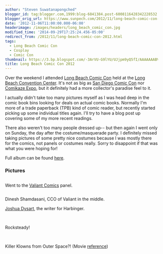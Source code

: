 ```yaml
---
author: "Steven Suwatanapongched"
blogger_id: tag:blogger.com,1999:blog-6841384.post-6008116428342228532
blogger_orig_url: https://www.sunpech.com/2012/11/long-beach-comic-con-2012.html
date: '2012-11-06T11:00:00.000-06:00'
headerimage: /images/headers/long_beach_comic_con.jpg
modified_time: '2014-09-29T17:25:24.456-05:00'
redirect_from: /2012/11/long-beach-comic-con-2012.html
tags:
  - Long Beach Comic Con
  - Cosplay
  - Comic Con
thumbnail: https://3.bp.blogspot.com/-3ArVU-G9lYU/UJjpm9yQ5fI/AAAAAAABVmM/axhhXKnhwYM/s800/2012-11-04+at+11-22-19.jpg
title: Long Beach Comic Con 2012
---
```



Over the weekend I attended <a href="https://www.longbeachcomiccon.com/">Long Beach Comic Con</a> held at the <a href="https://www.longbeachcc.com/">Long Beach Convention Center</a>. It's not as big as <a href="https://www.comic-con.org/cci/">San Diego Comic Con</a> nor <a href="https://comikazeexpo.com/">Comikaze Expo</a>, but it definitely had a more collector's paradise feel to it.

I actually didn't take too many pictures myself as I was head deep in the comic book bins looking for deals on actual comic books. Normally I'm more of a trade paperback (TPB) kind of comic reader, but recently started picking up some individual titles again. I'll try to have a blog post up covering some of my more recent readings.

There also weren't too many people dressed up-- but then again I went only on Sunday, the day after the costume/masquerade party. I definitely missed taking pictures of some pretty nice costumes because I was mostly there for the comics, not panels or costumes really. Sorry to disappoint if that was what you were hoping for!

Full album can be found <a href="https://picasaweb.google.com/101693597219413173200/2012LongBeachComicCon">here</a>.

### Pictures

<img   border="0" src="https://3.bp.blogspot.com/-3ArVU-G9lYU/UJjpm9yQ5fI/AAAAAAABVmM/axhhXKnhwYM/s800/2012-11-04+at+11-22-19.jpg" alt=""   />

Went to the <a href="https://valiantuniverse.com/">Valiant Comics</a> panel.

<img   border="0" src="https://4.bp.blogspot.com/-wK8dlWDDvEk/UJjppRJYDkI/AAAAAAABVmc/OWy3slLwRFs/s800/2012-11-04+at+12-02-02.jpg" alt=""   />

Dinesh Shamdasani, CCO of Valiant in the middle.
<img   border="0" src="https://1.bp.blogspot.com/--R93VuzcHtA/UJjps0Q7YnI/AAAAAAABVm0/FjjA4OlYQhY/s800/2012-11-04+at+12-02-57.jpg" alt=""   />

<a href="https://www.joshuadysart.com/wp/">Joshua Dysart</a>, the writer for Harbinger.
<img   border="0" src="https://4.bp.blogspot.com/-7UZ7MWTl2Kw/UJjpt2zyG5I/AAAAAAABVm8/GpMaJnpQCsA/s800/2012-11-04+at+12-03-03.jpg" alt=""   />

<img   border="0" src="https://1.bp.blogspot.com/-adC8x2hi9Gc/UJjpu92xUhI/AAAAAAABVnE/nJoX70EOVOQ/s800/2012-11-04+at+12-03-34.jpg" alt=""   />

<img   border="0" src="https://4.bp.blogspot.com/-YRIl6zxhjKY/UJjp1PGAAhI/AAAAAAABVns/FtJUVd5IZjc/s800/2012-11-04+at+12-51-46.jpg" alt=""   />

<img   border="0" src="https://2.bp.blogspot.com/-3qTTTRLza6Q/UJjp2YneAnI/AAAAAAABVn0/0rDHTiaTiVE/s800/2012-11-04+at+12-59-54.jpg" alt=""   />

Rocksteady!
<img   border="0" src="https://3.bp.blogspot.com/-0Zgq3Fhp5bA/UJjp4-CHzLI/AAAAAAABVoE/CJ4XvGHnHm4/s800/2012-11-04+at+13-22-05.jpg" alt=""   />

<img   border="0" src="https://4.bp.blogspot.com/-CRf_uJTtHB0/UJjp6Mj3wsI/AAAAAAABVoM/CUH-6SglcqE/s800/2012-11-04+at+13-52-14.jpg" alt=""   />

<img   border="0" src="https://4.bp.blogspot.com/-PAwDJfQjvd0/UJjp-e8ZSnI/AAAAAAABVos/qIEodEPYdOw/s800/2012-11-04+at+14-09-33.jpg" alt=""   />

<img   border="0" src="https://2.bp.blogspot.com/-ZjVbE5mKZkM/UJjqEcf5uLI/AAAAAAABVpc/eejkU6yV5a0/s800/2012-11-04+at+14-14-18.jpg" alt=""   />

<img   border="0" src="https://4.bp.blogspot.com/-NK-VumWZNYU/UJjqF8zxKqI/AAAAAAABVpk/8nGZkoZ8DTo/s800/2012-11-04+at+14-14-25.jpg" alt=""   />

Killer Klowns from Outer Space?! (Movie <a href="https://www.imdb.com/title/tt0095444/">reference</a>)
<img   border="0" src="https://1.bp.blogspot.com/-XZcDyIGbmtA/UJjqJxoQVGI/AAAAAAABVp8/clFZMPdwSaU/s800/2012-11-04+at+14-47-57.jpg" alt=""   />

<img   border="0" src="https://4.bp.blogspot.com/-EP_9oStDxsE/UJjqK-TGZ4I/AAAAAAABVqE/GM1HtKvbgNo/s800/2012-11-04+at+15-05-47.jpg" alt=""   />

<img   border="0" src="https://4.bp.blogspot.com/-t-S12cBc3C4/UJjqMRfBBxI/AAAAAAABVqM/uncbslVqJ5M/s800/2012-11-04+at+15-10-44.jpg" alt=""   />

<img   border="0" src="https://1.bp.blogspot.com/-ebl7oTa72lY/UJjqNVjAgEI/AAAAAAABVqU/R0_p9UAzbpQ/s800/2012-11-04+at+15-20-23.jpg" alt=""   />

<img   border="0" src="https://3.bp.blogspot.com/-VZfzbe9UUOM/UJjqO0v-HOI/AAAAAAABVqc/IZW6oP7uyi8/s800/2012-11-04+at+15-47-39.jpg" alt=""   />

<img   border="0" src="https://1.bp.blogspot.com/-MW-2wd5-aQo/UJjqQPBCM6I/AAAAAAABVqk/SIBi9mXohhI/s800/2012-11-04+at+15-50-37.jpg" alt=""   />